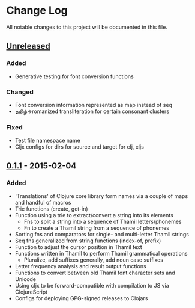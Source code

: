 # Change Log
All notable changes to this project will be documented in this file.

## [Unreleased][unreleased]
### Added
- Generative testing for font conversion functions

### Changed
- Font conversion information represented as map instead of seq
- தமிழ்->romanized transliteration for certain consonant clusters

### Fixed
- Test file namespace name
- Cljx configs for dirs for source and target for clj, cljs

## [0.1.1] - 2015-02-04
### Added
- 'Translations' of Clojure core library form names via a couple of maps and handful of macros
- Trie functions (create, get-in)
- Function using a trie to extract/convert a string into its elements
  - Fns to split a string into a sequence of Thamil letters/phonemes
  - Fn  to create a Thamil string from a sequence of phonemes
- Sorting fns and comparators for single- and multi-letter Thamil strings 
- Seq fns generalized from string functions (index-of, prefix)
- Function to adjust the cursor position in Thamil text
- Functions written in Thamil to perform Thamil grammatical operations
  - Pluralize, add suffixes generally, add noun case suffixes
- Letter frequency analysis and result output functions
- Functions to convert between old Thamil font character sets and Unicode
- Using cljx to be forward-compatible with compilation to JS via ClojureScript
- Configs for deploying GPG-signed releases to Clojars

[unreleased]: https://github.com/echeran/clj-thamil/compare/0.1.1...master
[0.1.1]: https://github.com/echeran/clj-thamil/tree/0.1.1
